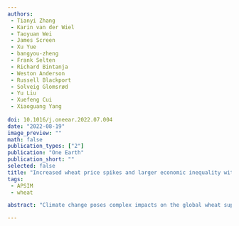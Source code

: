 ```yaml
---
authors:
 - Tianyi Zhang
 - Karin van der Wiel
 - Taoyuan Wei
 - James Screen
 - Xu Yue
 - bangyou-zheng
 - Frank Selten
 - Richard Bintanja
 - Weston Anderson
 - Russell Blackport
 - Solveig Glomsrød
 - Yu Liu
 - Xuefeng Cui
 - Xiaoguang Yang 
 
doi: 10.1016/j.oneear.2022.07.004
date: "2022-08-19"
image_preview: ""
math: false
publication_types: ["2"]
publication: "One Earth"
publication_short: ""
selected: false
title: "Increased wheat price spikes and larger economic inequality with 2°C global warming"
tags: 
 - APSIM
 - wheat

abstract: "Climate change poses complex impacts on the global wheat supply and demand chain. The impacts of climate change on average wheat yields are reasonably well studied, but its effects on yield variability and the associated economic consequences are poorly understood. Here, we show that future global wheat prices will exhibit steeper spikes at 2°C global warming (6.2% increase in the 95th percentile of global consumer price anomalies) despite a 1.7% increase in production given that CO2 fertilization benefits crops. Such economic stresses could be abated by trade liberalization with lower prices. However, on the supply side, trade liberalization has contrasting effects: the profitability of farmers in advanced economies can be maintained or even raised, but this will inevitably cause economic losses and inequalities for farmers in less-developed, wheat-importing countries. Agricultural trade liberalization accompanied by protection policies in developing countries would be beneficial for global food security in the threat of climate change."

---
```

